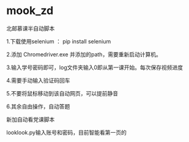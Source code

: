 # mook_zd
北邮慕课半自动脚本

1.下载使用selenium ： pip install selenium

2.添加 Chromedriver.exe 并添加的path，需要重新启动计算机。

3.输入学号密码即可，log文件夹输入0即从第一课开始。每次保存视频进度

4.需要手动输入验证码回车

5.不要将鼠标移动到该自动网页，可以提前静音

6.其余自由操作，自动答题

新加自动看党课脚本

looklook.py输入账号和密码，目前智能看第一页的
